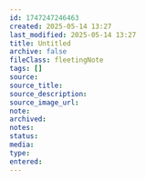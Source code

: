 ```yaml
---
id: 1747247246463
created: 2025-05-14 13:27
last_modified: 2025-05-14 13:27
title: Untitled
archive: false
fileClass: fleetingNote
tags: []
source: 
source_title: 
source_description: 
source_image_url: 
note:
archived: 
notes: 
status: 
media:
type: 
entered: 
---
```


